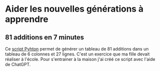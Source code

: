 # Aider les nouvelles générations à apprendre

## 81 additions en 7 minutes
Ce [script Pyhton](additionGenerator.py) permet de générer un tableau de 81 additions dans un tableau de 6 colonnes et 27 lignes. C'est un exercice que ma fille devait réaliser à l'école. Pour s'entrainer à la maison j'ai créé ce script avec l'aide de ChatGPT.
